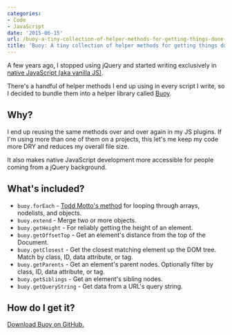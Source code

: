 ```yaml
---
categories:
- Code
- JavaScript
date: '2015-06-15'
url: /buoy-a-tiny-collection-of-helper-methods-for-getting-things-done-in-native-javascript/
title: 'Buoy: A tiny collection of helper methods for getting things done in native JavaScript'
---
```


A few years ago, I stopped using jQuery and started writing exclusively in [native JavaScript (aka vanilla JS)](/ditching-jquery/).

There's a handful of helper methods I end up using in every script I write, so I decided to bundle them into a helper library called [Buoy](https://github.com/cferdinandi/buoy).

## Why?

I end up reusing the same methods over and over again in my JS plugins. If I'm using more than one of them on a projects, this let's me keep my code more DRY and reduces my overall file size.

It also makes native JavaScript development more accessible for people coming from a jQuery background.

## What's included?

* `buoy.forEach` - [Todd Motto's method](https://github.com/toddmotto/foreach) for looping through arrays,
nodelists, and objects.
* `buoy.extend` - Merge two or more objects.
* `buoy.getHeight` - For reliably getting the height of an element.
* `buoy.getOffsetTop` - Get an element's distance from the top of the Document.
* `buoy.getClosest` - Get the closest matching element up the DOM tree. Match by class, ID, data attribute, or tag.
* `buoy.getParents` - Get an element's parent nodes. Optionally filter by class, ID, data attribute, or tag.
* `buoy.getSiblings` - Get an element's sibling nodes.
* `buoy.getQueryString` - Get data from a URL's query string.

## How do I get it?

[Download Buoy on GitHub.](https://github.com/cferdinandi/buoy)